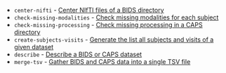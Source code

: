 
- `center-nifti` - [Center NIfTI files of a BIDS directory](/IOTools/center_nifti.md)
- `check-missing-modalities` - [Check missing modalities for each subject](/IOTools/check_missing_modalities.md)
- `check-missing-processing` - [Check missing processing in a CAPS directory](/IOTools/check_missing_processing.md)
- `create-subjects-visits` - [Generate the list all subjects and visits of a given dataset](/IOTools/create_subjects_visits.md)
- `describe` - [Describe a BIDS or CAPS dataset](/IOTools/describe.md)
- `merge-tsv` - [Gather BIDS and CAPS data into a single TSV file](/IOTools/merge_tsv.md)
